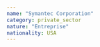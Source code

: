 ```yaml
---
name: "Symantec Corporation"
category: private_sector
nature: "Entreprise"
nationality: USA
---
```

    